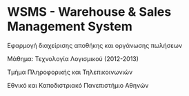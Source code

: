 WSMS - Warehouse & Sales Management System
==========

Εφαρμογή διαχείρισης αποθήκης και οργάνωσης πωλήσεων

Μάθημα: Τεχνολογία Λογισμικού (2012-2013)

Τμήμα Πληροφορικής και Τηλεπικοινωνιών

Εθνικό και Καποδιστριακό Πανεπιστήμιο Αθηνών
